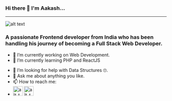 ### Hi there 👋 I'm Aakash...
<hr></hr>

![alt text](https://images.unsplash.com/photo-1614624532983-4ce03382d63d?ixlib=rb-1.2.1&ixid=MnwxMjA3fDB8MHxzZWFyY2h8MXx8ZGVzayUyMHNldHVwfGVufDB8fDB8fA%3D%3D&w=1000&q=80)

### A passionate Frontend developer from India who has been handling his journey of becoming a Full Stack Web Developer.

- 🔭 I’m currently working on Web Development.
- 🌱 I’m currently learning PHP and ReactJS
<!-- - 👯 I’m looking to collaborate on ... -->
- 🤔 I’m looking for help with Data Structures 🙄.
- 💬 Ask me about anything you like.
- 📫 How to reach me: 
- [<img alt="alt_text" width="30px" src="https://upload.wikimedia.org/wikipedia/commons/thumb/c/ca/LinkedIn_logo_initials.png/800px-LinkedIn_logo_initials.png" />](https://www.linkedin.com/in/aakash26)  [<img alt="alt_text" width="30px" src="https://www.pngkey.com/png/full/2-27646_twitter-logo-png-transparent-background-logo-twitter-png.png" />](https://twitter.com/skyTweet26)
<!-- - 😄 Pronouns: He/His -->
<!-- - ⚡ Fun fact: ... -->

